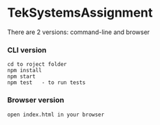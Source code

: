 # TekSystemsAssignment
There are 2 versions:  command-line and browser
### CLI version
```
cd to roject folder
npm install
npm start
npm test   - to run tests
```

### Browser version
```
open index.html in your browser
